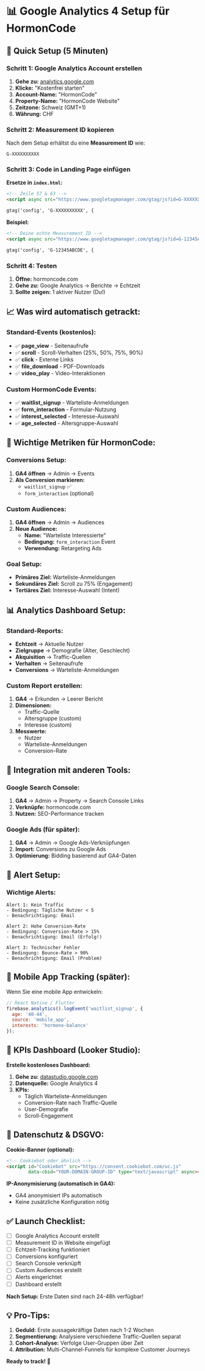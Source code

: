 # 📊 Google Analytics 4 Setup für HormonCode

## 🚀 Quick Setup (5 Minuten)

### Schritt 1: Google Analytics Account erstellen

1. **Gehe zu:** [analytics.google.com](https://analytics.google.com)
2. **Klicke:** "Kostenfrei starten"
3. **Account-Name:** "HormonCode"
4. **Property-Name:** "HormonCode Website"
5. **Zeitzone:** Schweiz (GMT+1)
6. **Währung:** CHF

### Schritt 2: Measurement ID kopieren

Nach dem Setup erhältst du eine **Measurement ID** wie:
```
G-XXXXXXXXXX
```

### Schritt 3: Code in Landing Page einfügen

**Ersetze in `index.html`:**
```html
<!-- Zeile 57 & 63 -->
<script async src="https://www.googletagmanager.com/gtag/js?id=G-XXXXXXXXXX"></script>

gtag('config', 'G-XXXXXXXXXX', {
```

**Beispiel:**
```html
<!-- Deine echte Measurement ID -->
<script async src="https://www.googletagmanager.com/gtag/js?id=G-12345ABCDE"></script>

gtag('config', 'G-12345ABCDE', {
```

### Schritt 4: Testen

1. **Öffne:** hormoncode.com
2. **Gehe zu:** Google Analytics → Berichte → Echtzeit
3. **Sollte zeigen:** 1 aktiver Nutzer (Du!)

## 📈 Was wird automatisch getrackt:

### Standard-Events (kostenlos):
- ✅ **page_view** - Seitenaufrufe
- ✅ **scroll** - Scroll-Verhalten (25%, 50%, 75%, 90%)
- ✅ **click** - Externe Links
- ✅ **file_download** - PDF-Downloads
- ✅ **video_play** - Video-Interaktionen

### Custom HormonCode Events:
- ✅ **waitlist_signup** - Warteliste-Anmeldungen
- ✅ **form_interaction** - Formular-Nutzung
- ✅ **interest_selected** - Interesse-Auswahl
- ✅ **age_selected** - Altersgruppe-Auswahl

## 🎯 Wichtige Metriken für HormonCode:

### Conversions Setup:
1. **GA4 öffnen** → Admin → Events
2. **Als Conversion markieren:**
   - `waitlist_signup` ✅
   - `form_interaction` (optional)

### Custom Audiences:
1. **GA4 öffnen** → Admin → Audiences
2. **Neue Audience:**
   - **Name:** "Warteliste Interessierte"
   - **Bedingung:** `form_interaction` Event
   - **Verwendung:** Retargeting Ads

### Goal Setup:
- **Primäres Ziel:** Warteliste-Anmeldungen
- **Sekundäres Ziel:** Scroll zu 75% (Engagement)
- **Tertiäres Ziel:** Interesse-Auswahl (Intent)

## 📊 Analytics Dashboard Setup:

### Standard-Reports:
- **Echtzeit** → Aktuelle Nutzer
- **Zielgruppe** → Demografie (Alter, Geschlecht)
- **Akquisition** → Traffic-Quellen
- **Verhalten** → Seitenaufrufe
- **Conversions** → Warteliste-Anmeldungen

### Custom Report erstellen:
1. **GA4** → Erkunden → Leerer Bericht
2. **Dimensionen:** 
   - Traffic-Quelle
   - Altersgruppe (custom)
   - Interesse (custom)
3. **Messwerte:**
   - Nutzer
   - Warteliste-Anmeldungen
   - Conversion-Rate

## 🔗 Integration mit anderen Tools:

### Google Search Console:
1. **GA4** → Admin → Property → Search Console Links
2. **Verknüpfe:** hormoncode.com
3. **Nutzen:** SEO-Performance tracken

### Google Ads (für später):
1. **GA4** → Admin → Google Ads-Verknüpfungen
2. **Import:** Conversions zu Google Ads
3. **Optimierung:** Bidding basierend auf GA4-Daten

## 📧 Alert Setup:

### Wichtige Alerts:
```
Alert 1: Kein Traffic
- Bedingung: Tägliche Nutzer < 5
- Benachrichtigung: Email

Alert 2: Hohe Conversion-Rate
- Bedingung: Conversion-Rate > 15%
- Benachrichtigung: Email (Erfolg!)

Alert 3: Technischer Fehler
- Bedingung: Bounce-Rate > 90%
- Benachrichtigung: Email (Problem)
```

## 📱 Mobile App Tracking (später):

Wenn Sie eine mobile App entwickeln:
```javascript
// React Native / Flutter
firebase.analytics().logEvent('waitlist_signup', {
  age: '40-44',
  source: 'mobile_app',
  interests: 'hormone-balance'
});
```

## 🎯 KPIs Dashboard (Looker Studio):

**Erstelle kostenloses Dashboard:**
1. **Gehe zu:** [datastudio.google.com](https://datastudio.google.com)
2. **Datenquelle:** Google Analytics 4
3. **KPIs:**
   - Täglich Warteliste-Anmeldungen
   - Conversion-Rate nach Traffic-Quelle
   - User-Demografie
   - Scroll-Engagement

## 🔐 Datenschutz & DSGVO:

**Cookie-Banner (optional):**
```html
<!-- Cookiebot oder ähnlich -->
<script id="Cookiebot" src="https://consent.cookiebot.com/uc.js" 
        data-cbid="YOUR-DOMAIN-GROUP-ID" type="text/javascript" async></script>
```

**IP-Anonymisierung (automatisch in GA4):**
- GA4 anonymisiert IPs automatisch
- Keine zusätzliche Konfiguration nötig

## ✅ Launch Checklist:

- [ ] Google Analytics Account erstellt
- [ ] Measurement ID in Website eingefügt
- [ ] Echtzeit-Tracking funktioniert
- [ ] Conversions konfiguriert
- [ ] Search Console verknüpft
- [ ] Custom Audiences erstellt
- [ ] Alerts eingerichtet
- [ ] Dashboard erstellt

**Nach Setup:** Erste Daten sind nach 24-48h verfügbar!

## 💡 Pro-Tips:

1. **Geduld:** Erste aussagekräftige Daten nach 1-2 Wochen
2. **Segmentierung:** Analysiere verschiedene Traffic-Quellen separat
3. **Cohort-Analyse:** Verfolge User-Gruppen über Zeit
4. **Attribution:** Multi-Channel-Funnels für komplexe Customer Journeys

**Ready to track! 🚀**

